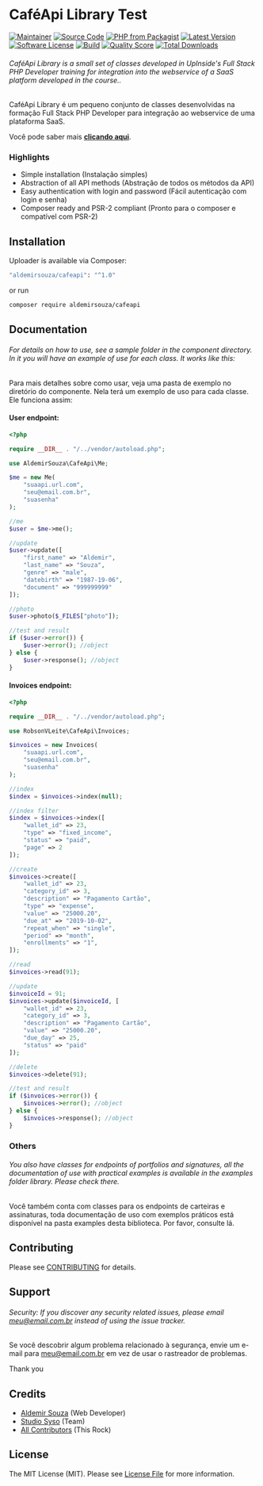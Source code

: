 # CaféApi Library Test

[![Maintainer](http://img.shields.io/badge/maintainer-@aldemirsouza-blue.svg?style=flat-square)](https://twitter.com/aldemirsouza)
[![Source Code](http://img.shields.io/badge/source-aldemirsouza/cafeapi-blue.svg?style=flat-square)](https://github.com/aldemirsouza/cafeapi)
[![PHP from Packagist](https://img.shields.io/packagist/php-v/aldemirsouza/cafeapi.svg?style=flat-square)](https://packagist.org/packages/aldemirsouza/cafeapi)
[![Latest Version](https://img.shields.io/github/release/aldemirsouza/cafeapi.svg?style=flat-square)](https://github.com/aldemirsouza/cafeapi/releases)
[![Software License](https://img.shields.io/badge/license-MIT-brightgreen.svg?style=flat-square)](LICENSE)
[![Build](https://img.shields.io/scrutinizer/build/g/aldemirsouza/cafeapi.svg?style=flat-square)](https://scrutinizer-ci.com/g/aldemirsouza/cafeapi)
[![Quality Score](https://img.shields.io/scrutinizer/g/aldemirsouza/cafeapi.svg?style=flat-square)](https://scrutinizer-ci.com/g/aldemirsouza/cafeapi)
[![Total Downloads](https://img.shields.io/packagist/dt/aldemirsouza/cafeapi.svg?style=flat-square)](https://packagist.org/packages/caldemirsouza/cafeapi)

###### CaféApi Library is a small set of classes developed in UpInside's Full Stack PHP Developer training for integration into the webservice of a SaaS platform developed in the course..

CaféApi Library é um pequeno conjunto de classes desenvolvidas na formação Full Stack PHP Developer para integração ao webservice de uma plataforma SaaS.

Você pode saber mais **[clicando aqui](https://www.upinside.com.br/fsphp)**.

### Highlights

- Simple installation (Instalação simples)
- Abstraction of all API methods (Abstração de todos os métodos da API)
- Easy authentication with login and password (Fácil autenticação com login e senha)
- Composer ready and PSR-2 compliant (Pronto para o composer e compatível com PSR-2)

## Installation

Uploader is available via Composer:

```bash
"aldemirsouza/cafeapi": "^1.0"
```

or run

```bash
composer require aldemirsouza/cafeapi
```

## Documentation

###### For details on how to use, see a sample folder in the component directory. In it you will have an example of use for each class. It works like this:

Para mais detalhes sobre como usar, veja uma pasta de exemplo no diretório do componente. Nela terá um exemplo de uso para cada classe. Ele funciona assim:

#### User endpoint:

```php
<?php

require __DIR__ . "/../vendor/autoload.php";

use AldemirSouza\CafeApi\Me;

$me = new Me(
    "suaapi.url.com",
    "seu@email.com.br",
    "suasenha"
);

//me
$user = $me->me();

//update
$user->update([
    "first_name" => "Aldemir",
    "last_name" => "Souza",
    "genre" => "male",
    "datebirth" => "1987-19-06",
    "document" => "999999999"
]);

//photo
$user->photo($_FILES["photo"]);

//test and result
if ($user->error()) {
    $user->error(); //object
} else {
    $user->response(); //object
}
```

#### Invoices endpoint:

```php
<?php

require __DIR__ . "/../vendor/autoload.php";

use RobsonVLeite\CafeApi\Invoices;

$invoices = new Invoices(
    "suaapi.url.com",
    "seu@email.com.br",
    "suasenha"
);

//index
$index = $invoices->index(null);

//index filter
$index = $invoices->index([
    "wallet_id" => 23,
    "type" => "fixed_income",
    "status" => "paid",
    "page" => 2
]);

//create
$invoices->create([
    "wallet_id" => 23,
    "category_id" => 3,
    "description" => "Pagamento Cartão",
    "type" => "expense",
    "value" => "25000.20",
    "due_at" => "2019-10-02",
    "repeat_when" => "single",
    "period" => "month",
    "enrollments" => "1",
]);

//read
$invoices->read(91);

//update
$invoiceId = 91;
$invoices->update($invoiceId, [
    "wallet_id" => 23,
    "category_id" => 3,
    "description" => "Pagamento Cartão",
    "value" => "25000.20",
    "due_day" => 25,
    "status" => "paid"
]);

//delete
$invoices->delete(91);

//test and result
if ($invoices->error()) {
    $invoices->error(); //object
} else {
    $invoices->response(); //object
}
```

### Others

###### You also have classes for endpoints of portfolios and signatures, all the documentation of use with practical examples is available in the examples folder library. Please check there.

Você também conta com classes para os endpoints de carteiras e assinaturas, toda documentação de uso com exemplos práticos está disponível na pasta examples desta biblioteca. Por favor, consulte lá.

## Contributing

Please see [CONTRIBUTING](https://github.com/aldemirsouza/uploader/blob/master/CONTRIBUTING.md) for details.

## Support

###### Security: If you discover any security related issues, please email meu@email.com.br instead of using the issue tracker.

Se você descobrir algum problema relacionado à segurança, envie um e-mail para meu@email.com.br em vez de usar o rastreador de problemas.

Thank you

## Credits

- [Aldemir Souza](https://github.com/aldemirsouza) (Web Developer)
- [Studio Syso](https://github.com/aldemirsouza) (Team)
- [All Contributors](https://github.com/aldemirsouza/cafeapi/contributors) (This Rock)

## License

The MIT License (MIT). Please see [License File](https://github.com/aldemirsouza/cafeapi/blob/master/LICENSE) for more information.